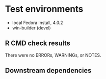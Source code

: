 # Test environments
* local Fedora install, 4.0.2
* win-builder (devel)

## R CMD check results
There were no ERRORs, WARNINGs, or NOTES. 


## Downstream dependencies
